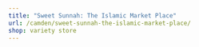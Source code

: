 ```yaml
---
title: "Sweet Sunnah: The Islamic Market Place"
url: /camden/sweet-sunnah-the-islamic-market-place/
shop: variety store
---
```

